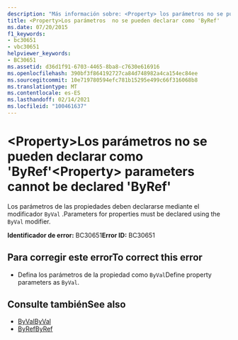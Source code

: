 ```yaml
---
description: "Más información sobre: <Property> los parámetros no se pueden declarar como ' ByRef '"
title: <Property>Los parámetros  no se pueden declarar como 'ByRef'
ms.date: 07/20/2015
f1_keywords:
- bc30651
- vbc30651
helpviewer_keywords:
- BC30651
ms.assetid: d36d1f91-6703-4465-8ba8-c7630e616916
ms.openlocfilehash: 390bf3f864192727ca84d748982a4ca154ec84ee
ms.sourcegitcommit: 10e719780594efc781b15295e499c66f316068b8
ms.translationtype: MT
ms.contentlocale: es-ES
ms.lasthandoff: 02/14/2021
ms.locfileid: "100461637"
---
```

# <a name="property-parameters-cannot-be-declared-byref"></a><span data-ttu-id="2bac4-103">\<Property>Los parámetros  no se pueden declarar como 'ByRef'</span><span class="sxs-lookup"><span data-stu-id="2bac4-103">\<Property> parameters cannot be declared 'ByRef'</span></span>

<span data-ttu-id="2bac4-104">Los parámetros de las propiedades deben declararse mediante el modificador `ByVal` .</span><span class="sxs-lookup"><span data-stu-id="2bac4-104">Parameters for properties must be declared using the `ByVal` modifier.</span></span>  
  
 <span data-ttu-id="2bac4-105">**Identificador de error:** BC30651</span><span class="sxs-lookup"><span data-stu-id="2bac4-105">**Error ID:** BC30651</span></span>  
  
## <a name="to-correct-this-error"></a><span data-ttu-id="2bac4-106">Para corregir este error</span><span class="sxs-lookup"><span data-stu-id="2bac4-106">To correct this error</span></span>  
  
- <span data-ttu-id="2bac4-107">Defina los parámetros de la propiedad como `ByVal`</span><span class="sxs-lookup"><span data-stu-id="2bac4-107">Define property parameters as `ByVal`.</span></span>  
  
## <a name="see-also"></a><span data-ttu-id="2bac4-108">Consulte también</span><span class="sxs-lookup"><span data-stu-id="2bac4-108">See also</span></span>

- [<span data-ttu-id="2bac4-109">ByVal</span><span class="sxs-lookup"><span data-stu-id="2bac4-109">ByVal</span></span>](../language-reference/modifiers/byval.md)
- [<span data-ttu-id="2bac4-110">ByRef</span><span class="sxs-lookup"><span data-stu-id="2bac4-110">ByRef</span></span>](../language-reference/modifiers/byref.md)
